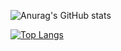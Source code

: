 ![Anurag's GitHub stats](https://github-readme-stats.vercel.app/api?username=RC1844&show_icons=true&theme=tokyonight)

[![Top Langs](https://github-readme-stats.vercel.app/api/top-langs/?username=RC1844&layout=compact&theme=tokyonight)](https://github.com/anuraghazra/github-readme-stats)
